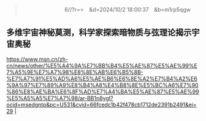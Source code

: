
>　　　　　　　　6//?r=⭐　&d=2024/10/2 18:00:37　&b=m1rp5qgw
## 多维宇宙神秘莫测，科学家探索暗物质与弦理论揭示宇宙奥秘
https://www.msn.cn/zh-cn/news/other/%E5%A4%9A%E7%BB%B4%E5%AE%87%E5%AE%99%E7%A5%9E%E7%A7%98%E8%8E%AB%E6%B5%8B-%E7%A7%91%E5%AD%A6%E5%AE%B6%E6%8E%A2%E7%B4%A2%E6%9A%97%E7%89%A9%E8%B4%A8%E4%B8%8E%E5%BC%A6%E7%90%86%E8%AE%BA%E6%8F%AD%E7%A4%BA%E5%AE%87%E5%AE%99%E5%A5%A5%E7%A7%98/ar-BB1n8ygI?ocid=msedgntp&pc=U531&cvid=66fcedc1b42f478cb1712de2391b2491&ei=29
|


